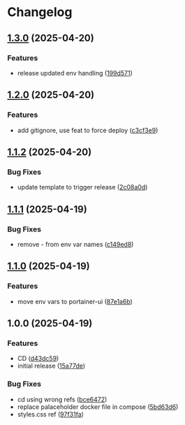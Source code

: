 # Changelog

## [1.3.0](https://github.com/EvanSchalton/portainer-homepage/compare/v1.2.0...v1.3.0) (2025-04-20)


### Features

* release updated env handling ([199d571](https://github.com/EvanSchalton/portainer-homepage/commit/199d571fe571b11443d585211880d8060d5153ab))

## [1.2.0](https://github.com/EvanSchalton/portainer-homepage/compare/v1.1.2...v1.2.0) (2025-04-20)


### Features

* add gitignore, use feat to force deploy ([c3cf3e9](https://github.com/EvanSchalton/portainer-homepage/commit/c3cf3e953e7e60d7c95575513f18c0073212f245))

## [1.1.2](https://github.com/EvanSchalton/portainer-homepage/compare/v1.1.1...v1.1.2) (2025-04-20)


### Bug Fixes

* update template to trigger release ([2c08a0d](https://github.com/EvanSchalton/portainer-homepage/commit/2c08a0da1ad4caad142a57d3c7c3d5ac3f0131cd))

## [1.1.1](https://github.com/EvanSchalton/portainer-homepage/compare/v1.1.0...v1.1.1) (2025-04-19)


### Bug Fixes

* remove - from env var names ([c149ed8](https://github.com/EvanSchalton/portainer-homepage/commit/c149ed848f973509618df019e4745eb25ea1e6ad))

## [1.1.0](https://github.com/EvanSchalton/portainer-homepage/compare/v1.0.0...v1.1.0) (2025-04-19)


### Features

* move env vars to portainer-ui ([87e1a6b](https://github.com/EvanSchalton/portainer-homepage/commit/87e1a6b6dc87c5d950614a430812d7d43eb97a21))

## 1.0.0 (2025-04-19)


### Features

* CD ([d43dc59](https://github.com/EvanSchalton/portainer-homepage/commit/d43dc59a0aa90c24ddbab1eb41e5163f4bf1c13c))
* initial release ([15a77de](https://github.com/EvanSchalton/portainer-homepage/commit/15a77dee8ce338c00c6693a41adba26be45c2f9c))


### Bug Fixes

* cd using wrong refs ([bce6472](https://github.com/EvanSchalton/portainer-homepage/commit/bce64725a487af7f464b04bc931c61faeb33e46f))
* replace palaceholder docker file in compose ([5bd63d6](https://github.com/EvanSchalton/portainer-homepage/commit/5bd63d674fea9e8062ca8a0e50b1ff0372610d16))
* styles.css ref ([97f31fa](https://github.com/EvanSchalton/portainer-homepage/commit/97f31fa52cfa5b28b67866672dcebe0b10ba5c0b))
